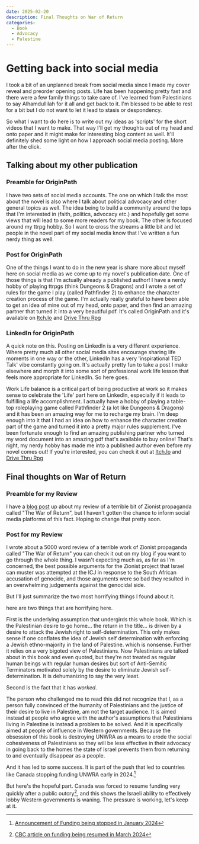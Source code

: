 ```yaml
---
date: 2025-02-20
description: Final Thoughts on War of Return
categories:
  - Book
  - Advocacy
  - Palestine
---
```


# Getting back into social media

I took a bit of an unplanned break from social media since I made my cover reveal and preorder opening posts. Life has been happening pretty fast and there were a few family things to take care of. I've learned from Palestinians to say Alhamdullilah for it all and get back to it. I'm blessed to be able to rest for a bit but I do not want to let it lead to stasis or despondency.

So what I want to do here is to write out my ideas as 'scripts' for the short videos that I want to make. That way I'll get my thoughts out of my head and onto paper and it might make for interesting blog content as well. It'll definitely shed some light on how I approach social media posting. More after the click.

<!-- more -->

## Talking about my other publication

### Preamble for OriginPath

I have two sets of social media accounts. The one on which I talk the most about the novel is also where I talk about political advocacy and other general topics as well. The idea being to build a community around the tops that I'm interested in (faith, politics, advocacy etc.) and hopefully get some views that will lead to some more readers for my book. The other is focused around my ttrpg hobby. So I want to cross the streams a little bit and let people in the novel part of my social media know that I've written a fun nerdy thing as well.

### Post for OriginPath

One of the things I want to do in the new year is share more about myself here on social media as we come up to my novel's publication date. One of those things is that I'm actually already a published author! I have a nerdy hobby of playing ttrpgs (think Dungeons & Dragons) and I wrote a set of rules for the game I play (called Pathfinder 2) to enhance the character creation process of the game. I'm actually really grateful to have been able to get an idea of mine out of my head, onto paper, and then find an amazing partner that turned it into a very beautiful pdf. It's called OriginPath and it's available on [Itch.Io](https://eldritch-osiris-games.itch.io/origin-path) and [Drive Thru Rpg](https://www.drivethrurpg.com/en/product/505890/origin-path?affiliate_id=1799788)

### LinkedIn for OriginPath

A quick note on this. Posting on LinkedIn is a very different experience. Where pretty much all other social media sites encourage sharing life moments in one way or the other, LinkedIn has a very 'inspirational TED Talk' vibe constantly going on. It's actually pretty fun to take a post I make elsewhere and morph it into some sort of professional work life lesson that feels more appropriate for LinkedIn. So here goes.

Work Life balance is a critical part of being productive at work so it makes sense to celebrate the 'Life' part here on LinkedIn, especially if it leads to fulfilling a life accomplishment. I actually have a hobby of playing a table-top roleplaying game called Pathfinder 2 (a lot like Dungeons & Dragons) and it has been an amazing way for me to recharge my brain. I'm deep enough into it that I had an idea on how to enhance the character creation part of the game and turned it into a pretty major rules supplement. I've been fortunate enough to find an amazing publishing partner who turned my word document into an amazing pdf that's available to buy online! That's right, my nerdy hobby has made me into a published author even before my novel comes out! If you're interested, you can check it out at [Itch.Io](https://eldritch-osiris-games.itch.io/origin-path) and [Drive Thru Rpg](https://www.drivethrurpg.com/en/product/505890/origin-path?affiliate_id=1799788)

## Final thoughts on War of Return

### Preamble for my Review

I have a [blog post](review_WarOfReturn.md) up about my review of a terrible bit of Zionist propaganda called "The War of Return", but I haven't gotten the chance to inform social media platforms of this fact. Hoping to change that pretty soon.

### Post for my Review

I wrote about a 5000 word review of a terrible work of Zionist propaganda called "The War of Return" you can check it out on my blog if you want to go through the whole thing. I wasn't expecting much as, as far as I'm concerned, the best possible arguments for the Zionist project that Israel can muster was attempted at the ICJ in response to the South African accusation of genocide, and those arguments were so bad they resulted in an overwhelming judgements against the genocidal side.

But I'll just summarize the two most horrifying things I found about it.

here are two things that are horrifying here.

First is the underlying assumption that undergirds this whole book. Which is the Palestinian desire to go home... the return in the title... is driven by a desire to attack the Jewish right to self-determination.  This only makes sense if one conflates the idea of Jewish self determination with enforcing a Jewish ethno-majority in the land of Palestine. which is nonsense. Further it relies on a very bigoted view of Palestinians. Now Palestinians are talked about in this book and even quoted, but they're not treated as regular human beings with regular human desires but sort of Anti-Semitic Terminators motivated solely by the desire to eliminate Jewish self-determination. It is dehumanizing to say the very least.

Second is the fact that it has *worked*.

The person who challenged me to read this did not recognize that I, as a person fully convinced of the humanity of Palestinians and the justice of their desire to live in Palestine, am not the target audience. It is aimed instead at people who agree with the author's assumptions that Palestinians living in Palestine is instead a problem to be solved. And it is specifically aimed at people of influence in Western governments. Because the obsession of this book is destroying UNWRA as a means to erode the social cohesiveness of Palestinians so they will be less effective in their advocacy in going back to the homes the state of Israel prevents them from returning to and eventually disappear as a people.

And it has led to some success. It is part of the push that led to countries like Canada stopping funding UNWRA early in 2024.[^1]

But here's the hopeful part. Canada was forced to resume funding very quickly after a public outcry[^2], and this shows the Israeli ability to effectively lobby Western governments is waning. The pressure is working, let's keep at it.

[^1]: [Announcement of Funding being stopped in January 2024](https://www.canada.ca/en/global-affairs/news/2024/01/statement-by-minister-hussen-on-allegations-against-staff-of-united-nations-relief-and-works-agency-for-palestine-refugees-in-the-near-east.html)

[^2]: [CBC article on funding being resumed in March 2024](https://www.cbc.ca/news/politics/canada-government-resume-unrwa-funding-1.7134961)
